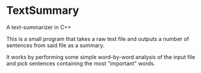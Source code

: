 # TextSummary
A text-summarizer in C++

This is a small program that takes a raw text file and outputs a number of sentences from said file as a summary.

It works by performing some simple word-by-word analysis of the input file and pick sentences containing the most "important" words.
